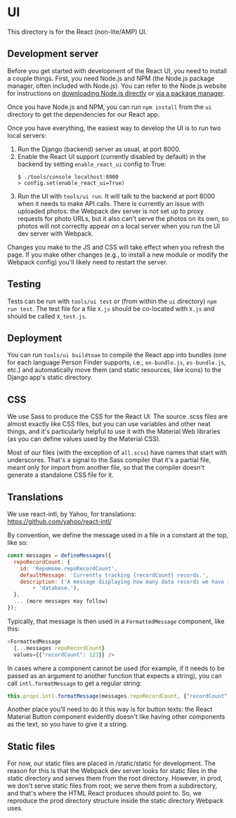 # UI

This directory is for the React (non-lite/AMP) UI.

## Development server

Before you get started with development of the React UI, you need to install a
couple things. First, you need Node.js and NPM (the Node.js package manager,
often included with Node.js). You can refer to the Node.js website for
instructions on [downloading Node.js directly](https://nodejs.org/en/download/)
or [via a package manager](https://nodejs.org/en/download/package-manager/).

Once you have Node.js and NPM, you can run `npm install` from the `ui` directory
to get the dependencies for our React app.

Once you have everything, the easiest way to develop the UI is to run two local
servers:

1. Run the Django (backend) server as usual, at port 8000.
2. Enable the React UI support (currently disabled by default) in the backend by
   setting `enable_react_ui` config to True:
    ```
    $ ./tools/console localhost:8000
    > config.set(enable_react_ui=True)
    ```
3. Run the UI with `tools/ui run`. It will talk to the backend at port 8000 when
   it needs to make API calls. There is currently an issue with uploaded photos:
   the Webpack dev server is not set up to proxy requests for photo URLs, but it
   also can't serve the photos on its own, so photos will not correctly appear
   on a local server when you run the UI dev server with Webpack.

Changes you make to the JS and CSS will take effect when you refresh the page.
If you make other changes (e.g., to install a new module or modify the Webpack
config) you'll likely need to restart the server.

## Testing

Tests can be run with `tools/ui test` or (from within the `ui` directory) `npm
run test`. The test file for a file `X.js` should be co-located with `X.js` and
should be called `X_test.js`.

## Deployment

You can run `tools/ui buildtoae` to compile the React app into
bundles (one for each language Person Finder supports, i.e., `en-bundle.js`,
`es-bundle.js`, etc.) and automatically move them (and static resources, like
icons) to the Django app's static directory.

## CSS

We use Sass to produce the CSS for the React UI. The source .scss files are
almost exactly like CSS files, but you can use variables and other neat things,
and it's particularly helpful to use it with the Material Web libraries (as you
can define values used by the Material CSS).

Most of our files (with the exception of `all.scss`) have names that start with
underscores. That's a signal to the Sass compiler that it's a partial file,
meant only for import from another file, so that the compiler doesn't generate a
standalone CSS file for it.

## Translations

We use react-intl, by Yahoo, for translations:
https://github.com/yahoo/react-intl/

By convention, we define the message used in a file in a constant at the top,
like so:

```javascript
const messages = defineMessages({
  repoRecordCount: {
    id: 'RepoHome.repoRecordCount',
    defaultMessage: 'Currently tracking {recordCount} records.',
    description: ('A message displaying how many data records we have in the '
        + 'database.'),
  },
  ... (more messages may follow)
});
```

Typically, that message is then used in a `FormattedMessage` component, like
this:

```javascript
<FormattedMessage
  {...messages.repoRecordCount}
  values={{"recordCount": 123}} />
```

In cases where a component cannot be used (for example, if it needs to be passed
as an argument to another function that expects a string), you can call
`intl.formatMessage` to get a regular string:

```javascript
this.props.intl.formatMessage(messages.repoRecordCount, {"recordCount": 123})
```

Another place you'll need to do it this way is for button texts: the React
Material Button component evidently doesn't like having other components as the
text, so you have to give it a string.

## Static files

For now, our static files are placed in /static/static for development. The
reason for this is that the Webpack dev server looks for static files in the
static directory and serves them from the root directory. However, in prod, we
don't serve static files from root; we serve them from a subdirectory, and
that's where the HTML React produces should point to. So, we reproduce the prod
directory structure inside the static directory Webpack uses.
